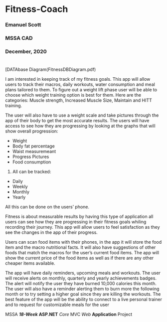 # Fitness-Coach


### Emanuel Scott
### MSSA CAD
### December, 2020

 #

[DATAbase Diagram(FitnessDBDiagram.pdf)

I am interested in keeping track of my fitness goals. This app will allow users to track their macros, daily workouts, water consumption and meal plans tailored to them. To figure out a weight lift phase user will be able to choose which weight training option is best for them. Here are the categories: Muscle strength, Increased Muscle Size, Maintain and HITT training. 

The user will also have to use a weight scale and take pictures through the app of their body to get the most accurate results. The users will have access to see how they are progressing by looking at the graphs that will show overall progression:

* Weight 
* Body fat percentage
* Waist measuremeant
* Progress Pictures
* Food consumption 

1. All can be tracked:
 * Daily 
 * Weekly 
 * Monthly
 * Yearly  

All this can be done on the users’ phone.

 

Fitness is about measurable results by having this type of application all users can see how they are progressing in their fitness goals whiling recording their journey. This app will allow users to feel satisfaction as they see the changes in the app of their progress.

 

Users can scan food items with their phones, in the app it will store the food item and the macro nutritional facts. It will also have suggestions of other foods that match the macros for the user’s current food items. The app will show the current price of the food items as well as if there are any other cheaper items available.

 

The app will have daily reminders, upcoming meals and workouts. The user will receive alerts on monthly, quarterly and yearly achievements badges. The alert will notify the user they have burned 10,000 calories this month. The user will also have a reminder alerting them to burn more the following month or to try setting a higher goal since they are killing the workouts.  The best feature of the app will be the ability to connect to a live personal trainer and to request for customizable meals for the user

MSSA *__18-Week__* __ASP.NET__ *Core* MVC _Web_ **Application** Project
